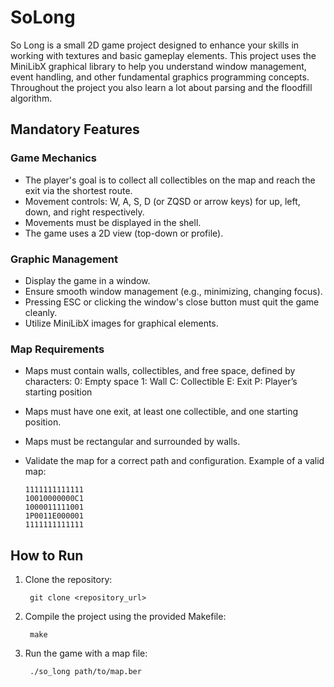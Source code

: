 # SoLong

So Long is a small 2D game project designed to enhance your skills in working with textures and basic gameplay elements. This project uses the MiniLibX graphical library to help you understand window management, event handling, and other fundamental graphics programming concepts. Throughout the project you also learn a lot about parsing and the floodfill algorithm.

## Mandatory Features
### Game Mechanics

- The player's goal is to collect all collectibles on the map and reach the exit via the shortest route.
- Movement controls: W, A, S, D (or ZQSD or arrow keys) for up, left, down, and right respectively.
- Movements must be displayed in the shell.
- The game uses a 2D view (top-down or profile).

### Graphic Management

- Display the game in a window.
- Ensure smooth window management (e.g., minimizing, changing focus).
- Pressing ESC or clicking the window's close button must quit the game cleanly.
- Utilize MiniLibX images for graphical elements.

### Map Requirements

- Maps must contain walls, collectibles, and free space, defined by characters:
  0: Empty space
  1: Wall
  C: Collectible
  E: Exit
  P: Player’s starting position
- Maps must have one exit, at least one collectible, and one starting position.
- Maps must be rectangular and surrounded by walls.
- Validate the map for a correct path and configuration.
Example of a valid map:

      1111111111111
      10010000000C1
      1000011111001
      1P0011E000001
      1111111111111
  
## How to Run

1. Clone the repository:

        git clone <repository_url>

2. Compile the project using the provided Makefile:

        make

3. Run the game with a map file:

        ./so_long path/to/map.ber
